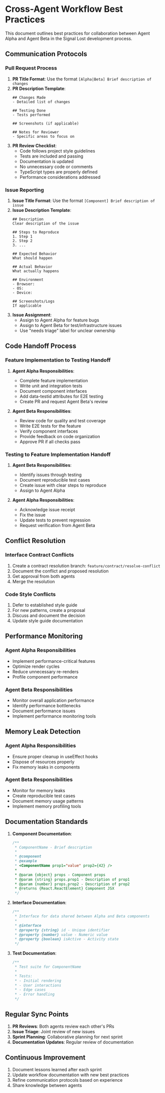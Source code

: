 # Cross-Agent Workflow Best Practices

This document outlines best practices for collaboration between Agent Alpha and Agent Beta in the Signal Lost development process.

## Communication Protocols

### Pull Request Process

1. **PR Title Format**: Use the format `[Alpha|Beta] Brief description of changes`
2. **PR Description Template**:
   ```
   ## Changes Made
   - Detailed list of changes

   ## Testing Done
   - Tests performed

   ## Screenshots (if applicable)
   
   ## Notes for Reviewer
   - Specific areas to focus on
   ```
3. **PR Review Checklist**:
   - Code follows project style guidelines
   - Tests are included and passing
   - Documentation is updated
   - No unnecessary code or comments
   - TypeScript types are properly defined
   - Performance considerations addressed

### Issue Reporting

1. **Issue Title Format**: Use the format `[Component] Brief description of issue`
2. **Issue Description Template**:
   ```
   ## Description
   Clear description of the issue

   ## Steps to Reproduce
   1. Step 1
   2. Step 2
   3. ...

   ## Expected Behavior
   What should happen

   ## Actual Behavior
   What actually happens

   ## Environment
   - Browser: 
   - OS: 
   - Device: 

   ## Screenshots/Logs
   If applicable
   ```
3. **Issue Assignment**:
   - Assign to Agent Alpha for feature bugs
   - Assign to Agent Beta for test/infrastructure issues
   - Use "needs triage" label for unclear ownership

## Code Handoff Process

### Feature Implementation to Testing Handoff

1. **Agent Alpha Responsibilities**:
   - Complete feature implementation
   - Write unit and integration tests
   - Document component interfaces
   - Add data-testid attributes for E2E testing
   - Create PR and request Agent Beta's review

2. **Agent Beta Responsibilities**:
   - Review code for quality and test coverage
   - Write E2E tests for the feature
   - Verify component interfaces
   - Provide feedback on code organization
   - Approve PR if all checks pass

### Testing to Feature Implementation Handoff

1. **Agent Beta Responsibilities**:
   - Identify issues through testing
   - Document reproducible test cases
   - Create issue with clear steps to reproduce
   - Assign to Agent Alpha

2. **Agent Alpha Responsibilities**:
   - Acknowledge issue receipt
   - Fix the issue
   - Update tests to prevent regression
   - Request verification from Agent Beta

## Conflict Resolution

### Interface Contract Conflicts

1. Create a contract resolution branch: `feature/contract/resolve-conflict`
2. Document the conflict and proposed resolution
3. Get approval from both agents
4. Merge the resolution

### Code Style Conflicts

1. Defer to established style guide
2. For new patterns, create a proposal
3. Discuss and document the decision
4. Update style guide documentation

## Performance Monitoring

### Agent Alpha Responsibilities

- Implement performance-critical features
- Optimize render cycles
- Reduce unnecessary re-renders
- Profile component performance

### Agent Beta Responsibilities

- Monitor overall application performance
- Identify performance bottlenecks
- Document performance issues
- Implement performance monitoring tools

## Memory Leak Detection

### Agent Alpha Responsibilities

- Ensure proper cleanup in useEffect hooks
- Dispose of resources properly
- Fix memory leaks in components

### Agent Beta Responsibilities

- Monitor for memory leaks
- Create reproducible test cases
- Document memory usage patterns
- Implement memory profiling tools

## Documentation Standards

1. **Component Documentation**:
   ```typescript
   /**
    * ComponentName - Brief description
    * 
    * @component
    * @example
    * <ComponentName prop1="value" prop2={42} />
    * 
    * @param {object} props - Component props
    * @param {string} props.prop1 - Description of prop1
    * @param {number} props.prop2 - Description of prop2
    * @returns {React.ReactElement} Component JSX
    */
   ```

2. **Interface Documentation**:
   ```typescript
   /**
    * Interface for data shared between Alpha and Beta components
    * 
    * @interface
    * @property {string} id - Unique identifier
    * @property {number} value - Numeric value
    * @property {boolean} isActive - Activity state
    */
   ```

3. **Test Documentation**:
   ```typescript
   /**
    * Test suite for ComponentName
    * 
    * Tests:
    * - Initial rendering
    * - User interactions
    * - Edge cases
    * - Error handling
    */
   ```

## Regular Sync Points

1. **PR Reviews**: Both agents review each other's PRs
2. **Issue Triage**: Joint review of new issues
3. **Sprint Planning**: Collaborative planning for next sprint
4. **Documentation Updates**: Regular review of documentation

## Continuous Improvement

1. Document lessons learned after each sprint
2. Update workflow documentation with new best practices
3. Refine communication protocols based on experience
4. Share knowledge between agents
